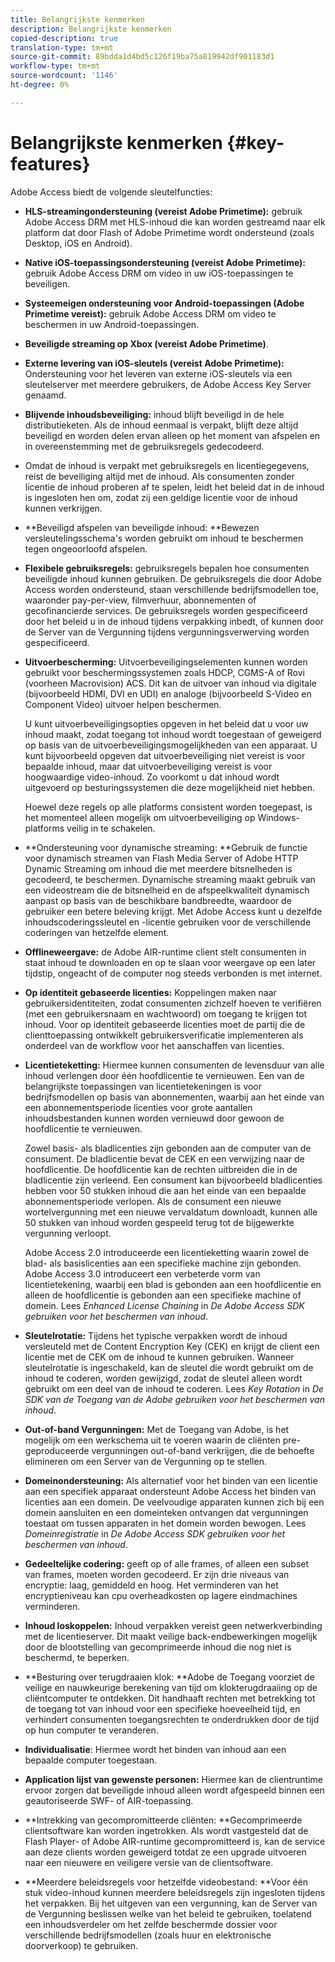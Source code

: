```yaml
---
title: Belangrijkste kenmerken
description: Belangrijkste kenmerken
copied-description: true
translation-type: tm+mt
source-git-commit: 89bdda1d4bd5c126f19ba75a819942df901183d1
workflow-type: tm+mt
source-wordcount: '1146'
ht-degree: 0%

---
```



# Belangrijkste kenmerken {#key-features}

Adobe Access biedt de volgende sleutelfuncties:

* **HLS-streamingondersteuning (vereist Adobe Primetime):** gebruik Adobe Access DRM met HLS-inhoud die kan worden gestreamd naar elk platform dat door Flash of Adobe Primetime wordt ondersteund (zoals Desktop, iOS en Android).
* **Native iOS-toepassingsondersteuning (vereist Adobe Primetime):** gebruik Adobe Access DRM om video in uw iOS-toepassingen te beveiligen.
* **Systeemeigen ondersteuning voor Android-toepassingen (Adobe Primetime vereist):** gebruik Adobe Access DRM om video te beschermen in uw Android-toepassingen.
* **Beveiligde streaming op Xbox (vereist Adobe Primetime)**.
* **Externe levering van iOS-sleutels (vereist Adobe Primetime):** Ondersteuning voor het leveren van externe iOS-sleutels via een sleutelserver met meerdere gebruikers, de Adobe Access Key Server genaamd.
* **Blijvende inhoudsbeveiliging:** inhoud blijft beveiligd in de hele distributieketen. Als de inhoud eenmaal is verpakt, blijft deze altijd beveiligd en worden delen ervan alleen op het moment van afspelen en in overeenstemming met de gebruiksregels gedecodeerd.
* Omdat de inhoud is verpakt met gebruiksregels en licentiegegevens, reist de beveiliging altijd met de inhoud. Als consumenten zonder licentie de inhoud proberen af te spelen, leidt het beleid dat in de inhoud is ingesloten hen om, zodat zij een geldige licentie voor de inhoud kunnen verkrijgen.
* **Beveiligd afspelen van beveiligde inhoud: **Bewezen versleutelingsschema&#39;s worden gebruikt om inhoud te beschermen tegen ongeoorloofd afspelen.
* **Flexibele gebruiksregels:** gebruiksregels bepalen hoe consumenten beveiligde inhoud kunnen gebruiken. De gebruiksregels die door Adobe Access worden ondersteund, staan verschillende bedrijfsmodellen toe, waaronder pay-per-view, filmverhuur, abonnementen of gecofinancierde services. De gebruiksregels worden gespecificeerd door het beleid u in de inhoud tijdens verpakking inbedt, of kunnen door de Server van de Vergunning tijdens vergunningsverwerving worden gespecificeerd.
* **Uitvoerbescherming:** Uitvoerbeveiligingselementen kunnen worden gebruikt voor beschermingssystemen zoals HDCP, CGMS-A of Rovi (voorheen Macrovision) ACS. Dit kan de uitvoer van inhoud via digitale (bijvoorbeeld HDMI, DVI en UDI) en analoge (bijvoorbeeld S-Video en Component Video) uitvoer helpen beschermen.

   U kunt uitvoerbeveiligingsopties opgeven in het beleid dat u voor uw inhoud maakt, zodat toegang tot inhoud wordt toegestaan of geweigerd op basis van de uitvoerbeveiligingsmogelijkheden van een apparaat. U kunt bijvoorbeeld opgeven dat uitvoerbeveiliging niet vereist is voor bepaalde inhoud, maar dat uitvoerbeveiliging vereist is voor hoogwaardige video-inhoud. Zo voorkomt u dat inhoud wordt uitgevoerd op besturingssystemen die deze mogelijkheid niet hebben.

   Hoewel deze regels op alle platforms consistent worden toegepast, is het momenteel alleen mogelijk om uitvoerbeveiliging op Windows-platforms veilig in te schakelen.

* **Ondersteuning voor dynamische streaming: **Gebruik de functie voor dynamisch streamen van Flash Media Server of Adobe HTTP Dynamic Streaming om inhoud die met meerdere bitsnelheden is gecodeerd, te beschermen. Dynamische streaming maakt gebruik van een videostream die de bitsnelheid en de afspeelkwaliteit dynamisch aanpast op basis van de beschikbare bandbreedte, waardoor de gebruiker een betere beleving krijgt. Met Adobe Access kunt u dezelfde inhoudscoderingssleutel en -licentie gebruiken voor de verschillende coderingen van hetzelfde element.
* **Offlineweergave:** de Adobe AIR-runtime client stelt consumenten in staat inhoud te downloaden en op te slaan voor weergave op een later tijdstip, ongeacht of de computer nog steeds verbonden is met internet.
* **Op identiteit gebaseerde licenties:** Koppelingen maken naar gebruikersidentiteiten, zodat consumenten zichzelf hoeven te verifiëren (met een gebruikersnaam en wachtwoord) om toegang te krijgen tot inhoud. Voor op identiteit gebaseerde licenties moet de partij die de clienttoepassing ontwikkelt gebruikersverificatie implementeren als onderdeel van de workflow voor het aanschaffen van licenties.
* **Licentieteketting:** Hiermee kunnen consumenten de levensduur van alle inhoud verlengen door één hoofdlicentie te vernieuwen. Een van de belangrijkste toepassingen van licentietekeningen is voor bedrijfsmodellen op basis van abonnementen, waarbij aan het einde van een abonnementsperiode licenties voor grote aantallen inhoudsbestanden kunnen worden vernieuwd door gewoon de hoofdlicentie te vernieuwen.

   Zowel basis- als bladlicenties zijn gebonden aan de computer van de consument. De bladlicentie bevat de CEK en een verwijzing naar de hoofdlicentie. De hoofdlicentie kan de rechten uitbreiden die in de bladlicentie zijn verleend. Een consument kan bijvoorbeeld bladlicenties hebben voor 50 stukken inhoud die aan het einde van een bepaalde abonnementsperiode verlopen. Als de consument een nieuwe wortelvergunning met een nieuwe vervaldatum downloadt, kunnen alle 50 stukken van inhoud worden gespeeld terug tot de bijgewerkte vergunning verloopt.

   Adobe Access 2.0 introduceerde een licentieketting waarin zowel de blad- als basislicenties aan een specifieke machine zijn gebonden. Adobe Access 3.0 introduceert een verbeterde vorm van licentietekening, waarbij een blad is gebonden aan een hoofdlicentie en alleen de hoofdlicentie is gebonden aan een specifieke machine of domein. Lees *Enhanced License Chaining* in *De Adobe Access SDK gebruiken voor het beschermen van inhoud*.

* **Sleutelrotatie:** Tijdens het typische verpakken wordt de inhoud versleuteld met de Content Encryption Key (CEK) en krijgt de client een licentie met de CEK om de inhoud te kunnen gebruiken. Wanneer sleutelrotatie is ingeschakeld, kan de sleutel die wordt gebruikt om de inhoud te coderen, worden gewijzigd, zodat de sleutel alleen wordt gebruikt om een deel van de inhoud te coderen. Lees *Key Rotation* in *De SDK van de Toegang van de Adobe gebruiken voor het beschermen van inhoud*.

* **Out-of-band Vergunningen:** Met de Toegang van Adobe, is het mogelijk om een werkschema uit te voeren waarin de cliënten pre-geproduceerde vergunningen out-of-band verkrijgen, die de behoefte elimineren om een Server van de Vergunning op te stellen.
* **Domeinondersteuning:** Als alternatief voor het binden van een licentie aan een specifiek apparaat ondersteunt Adobe Access het binden van licenties aan een domein. De veelvoudige apparaten kunnen zich bij een domein aansluiten en een domeinteken ontvangen dat vergunningen toestaat om tussen apparaten in het domein worden bewogen. Lees *Domeinregistratie* in *De Adobe Access SDK gebruiken voor het beschermen van inhoud*.

* **Gedeeltelijke codering:** geeft op of alle frames, of alleen een subset van frames, moeten worden gecodeerd. Er zijn drie niveaus van encryptie: laag, gemiddeld en hoog. Het verminderen van het encryptieniveau kan cpu overheadkosten op lagere eindmachines verminderen.
* **Inhoud loskoppelen:** Inhoud verpakken vereist geen netwerkverbinding met de licentieserver. Dit maakt veilige back-endbewerkingen mogelijk door de blootstelling van gecomprimeerde inhoud die nog niet is beschermd, te beperken.
* **Besturing over terugdraaien klok: **Adobe de Toegang voorziet de veilige en nauwkeurige berekening van tijd om klokterugdraaiing op de cliëntcomputer te ontdekken. Dit handhaaft rechten met betrekking tot de toegang tot van inhoud voor een specifieke hoeveelheid tijd, en verhindert consumenten toegangsrechten te onderdrukken door de tijd op hun computer te veranderen.
* **Individualisatie**: Hiermee wordt het binden van inhoud aan een bepaalde computer toegestaan.
* **Application lijst van gewenste personen:** Hiermee kan de clientruntime ervoor zorgen dat beveiligde inhoud alleen wordt afgespeeld binnen een geautoriseerde SWF- of AIR-toepassing.
* **Intrekking van gecompromitteerde cliënten: **Gecomprimeerde clientsoftware kan worden ingetrokken. Als wordt vastgesteld dat de Flash Player- of Adobe AIR-runtime gecompromitteerd is, kan de service aan deze clients worden geweigerd totdat ze een upgrade uitvoeren naar een nieuwere en veiligere versie van de clientsoftware.
* **Meerdere beleidsregels voor hetzelfde videobestand: **Voor één stuk video-inhoud kunnen meerdere beleidsregels zijn ingesloten tijdens het verpakken. Bij het uitgeven van een vergunning, kan de Server van de Vergunning beslissen welke van het beleid te gebruiken, toelatend een inhoudsverdeler om het zelfde beschermde dossier voor verschillende bedrijfsmodellen (zoals huur en elektronische doorverkoop) te gebruiken.

